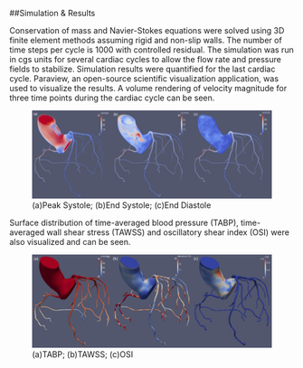 ##Simulation & Results

Conservation of mass and Navier-Stokes equations were solved using 3D finite element methods assuming rigid and non-slip walls. The number of time steps per cycle is 1000 with controlled residual. The simulation was run in cgs units for several cardiac cycles to allow the flow rate and pressure fields to stabilize. Simulation results were quantified for the last cardiac cycle. Paraview, an open-source scientific visualization application, was used to visualize the results. A volume rendering of velocity magnitude for three time points during the cardiac cycle can be seen.

<figure>
  <img class="svImg svImgXl" src="clinical/coronary/imgs/vel.jpg"> 
  <figcaption class="svCaption" >(a)Peak Systole; (b)End Systole; (c)End Diastole</figcaption>
</figure>

Surface distribution of time-averaged blood pressure (TABP), time-averaged wall shear stress (TAWSS) and oscillatory shear index (OSI) were also visualized and can be seen.

<figure>
  <img class="svImg svImgXl" src="clinical/coronary/imgs/timeaverage.jpg"> 
  <figcaption class="svCaption" >(a)TABP; (b)TAWSS; (c)OSI</figcaption>
</figure>
